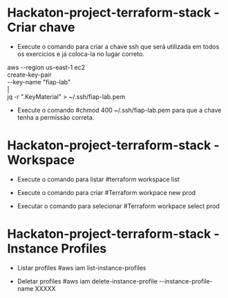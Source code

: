 # Hackaton-project-terraform-stack - Criar chave

- Execute o comando para criar a chave ssh que será utilizada em todos os exercicios e já coloca-la no lugar correto.

 aws --region us-east-1 ec2 \
 create-key-pair \
 --key-name "fiap-lab" \
 | \
 jq -r ".KeyMaterial" > ~/.ssh/fiap-lab.pem   

- Execute o comando
#chmod 400 ~/.ssh/fiap-lab.pem para que a chave tenha a permissão correta.

# Hackaton-project-terraform-stack - Workspace

- Execute o comando para listar
 #terraform workspace list

- Execute o comando para criar
 #Terraform workpace new prod
  
- Executar o comando para selecionar
 #Terraform workpace select prod

# Hackaton-project-terraform-stack - Instance Profiles

- Listar profiles
 #aws iam list-instance-profiles

- Deletar profiles
 #aws iam delete-instance-profile --instance-profile-name XXXXX

